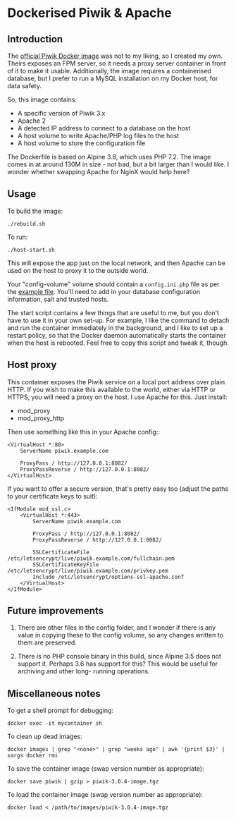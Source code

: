 Dockerised Piwik & Apache
===

Introduction
---

The [official Piwik Docker image](https://hub.docker.com/_/piwik/) was not to my liking, so I
created my own. Theirs exposes an FPM server, so it needs a proxy server container in front
of it to make it usable. Additionally, the image requires a containerised database, but I
prefer to run a MySQL installation on my Docker host, for data safety.

So, this image contains:

* A specific version of Piwik 3.x
* Apache 2
* A detected IP address to connect to a database on the host
* A host volume to write Apache/PHP log files to the host
* A host volume to store the configuration file

The Dockerfile is based on Alpine 3.8, which uses PHP 7.2. The image comes in at around
130M in size - not bad, but a bit larger than I would like. I wonder whether swapping
Apache for NginX would help here?

Usage
---

To build the image:

	./rebuild.sh

To run:

	./host-start.sh

This will expose the app just on the local network, and then Apache can be used on the
host to proxy it to the outside world.

Your "config-volume" volume should contain a `config.ini.php` file as per the [example
file](config/config.ini.php.example). You'll need to add in your database configuration
information, salt and trusted hosts.

The start script contains a few things that are useful to me, but you don't have to use it
in your own set-up. For example, I like the command to detach and run the container immediately
in the background, and I like to set up a restart policy, so that the Docker daemon
automatically starts the container when the host is rebooted. Feel free to copy this
script and tweak it, though.

Host proxy
---

This container exposes the Piwik service on a local port address over plain HTTP. If you
wish to make this available to the world, either via HTTP or HTTPS, you will need a
proxy on the host. I use Apache for this. Just install:

* mod_proxy
* mod_proxy_http

Then use something like this in your Apache config::

    <VirtualHost *:80>
        ServerName piwik.example.com

        ProxyPass / http://127.0.0.1:8082/
        ProxyPassReverse / http://127.0.0.1:8082/
    </VirtualHost>

If you want to offer a secure version, that's pretty easy too (adjust the paths to
your certificate keys to suit):

    <IfModule mod_ssl.c>
        <VirtualHost *:443>
            ServerName piwik.example.com

            ProxyPass / http://127.0.0.1:8082/
            ProxyPassReverse / http://127.0.0.1:8082/

            SSLCertificateFile /etc/letsencrypt/live/piwik.example.com/fullchain.pem
            SSLCertificateKeyFile /etc/letsencrypt/live/piwik.example.com/privkey.pem
            Include /etc/letsencrypt/options-ssl-apache.conf
        </VirtualHost>
    </IfModule>

Future improvements
---

1. There are other files in the config folder, and I wonder if there is any value in
copying these to the config volume, so any changes written to them are preserved.

2. There is no PHP console binary in this build, since Alpine 3.5 does not support it.
Perhaps 3.6 has support for this? This would be useful for archiving and other long-
running operations.

Miscellaneous notes
---

To get a shell prompt for debugging:

	docker exec -it mycontainer sh

To clean up dead images:

	docker images | grep "<none>" | grep "weeks ago" | awk '{print $3}' | xargs docker rmi

To save the container image (swap version number as appropriate):

    docker save piwik | gzip > piwik-3.0.4-image.tgz

To load the container image (swap version number as appropriate):

    docker load < /path/to/images/piwik-3.0.4-image.tgz
